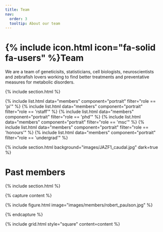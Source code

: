 ```yaml
---
title: Team
nav:
  order: 3
  tooltip: About our team
---
```


# {% include icon.html icon="fa-solid fa-users" %}Team

We are a team of geneticisits, statisticians, cell biologists, neuroscientists and zebrafish lovers working to find better treatments and preventative measures for metabolic disorders.

{% include section.html %}

{% include list.html data="members" component="portrait" filter="role == 'pi'" %}
{% include list.html data="members" component="portrait" filter="role == 'rstaff'" %}
{% include list.html data="members" component="portrait" filter="role == 'phd'" %}
{% include list.html data="members" component="portrait" filter="role == 'msc'" %}
{% include list.html data="members" component="portrait" filter="role == 'honours'" %}
{% include list.html data="members" component="portrait" filter="role == 'undergrad'" %}

{% include section.html background="images/JAZF1_caudal.jpg" dark=true %}

# Past members

{% include section.html %}

{% capture content %}

{% include figure.html image="images/members/robert_paulson.jpg" %}

{% endcapture %}

{% include grid.html style="square" content=content %}
